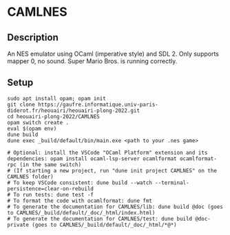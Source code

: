 # CAMLNES
## Description
An NES emulator using OCaml (imperative style) and SDL 2. Only supports mapper 0, no sound. Super Mario Bros. is running correctly.

## Setup
    sudo apt install opam; opam init
    git clone https://gaufre.informatique.univ-paris-diderot.fr/heouairi/heouairi-plong-2022.git
    cd heouairi-plong-2022/CAMLNES
    opam switch create .
    eval $(opam env)
    dune build
    dune exec _build/default/bin/main.exe <path to your .nes game>

    # Optional: install the VSCode "OCaml Platform" extension and its dependencies: opam install ocaml-lsp-server ocamlformat ocamlformat-rpc (in the same switch)
    # (If starting a new project, run "dune init project CAMLNES" on the CAMLNES folder)
    # To keep VSCode consistent: dune build --watch --terminal-persistence=clear-on-rebuild
    # To run tests: dune test -f
    # To format the code with ocamlformat: dune fmt
    # To generate the documentation for CAMLNES/lib: dune build @doc (goes to CAMLNES/_build/default/_doc/_html/index.html)
    # To generate the documentation for CAMLNES/test: dune build @doc-private (goes to CAMLNES/_build/default/_doc/_html/*@*)
